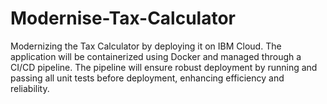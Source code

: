 # Modernise-Tax-Calculator
Modernizing the Tax Calculator by deploying it on IBM Cloud. The application will be containerized using Docker and managed through a CI/CD pipeline. The pipeline will ensure robust deployment by running and passing all unit tests before deployment, enhancing efficiency and reliability.
